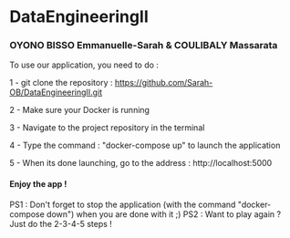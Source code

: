# DataEngineeringII

### OYONO BISSO Emmanuelle-Sarah & COULIBALY Massarata

To use our application, you need to do :

1 - git clone the repository : https://github.com/Sarah-OB/DataEngineeringII.git

2 - Make sure your Docker is running 

3 - Navigate to the project repository in the terminal

4 - Type the command : "docker-compose up" to launch the application 

5 - When its done launching, go to the address : http://localhost:5000

#### Enjoy the app !

PS1 : Don't forget to stop the application (with the command "docker-compose down") when you are done with it ;) 
PS2 : Want to play again ? Just do the 2-3-4-5 steps !

